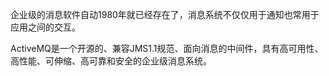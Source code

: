 企业级的消息软件自动1980年就已经存在了，消息系统不仅仅用于通知也常用于应用之间的交互。

ActiveMQ是一个开源的、兼容JMS1.1规范、面向消息的中间件，具有高可用性、高性能、可伸缩、高可靠和安全的企业级消息系统。

